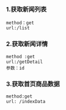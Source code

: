 ### 1.获取新闻列表 

```
method：get
url:/list
```

### 2.获取新闻详情

```
method :get 
url:/getDetail 
参数：id
```

### 3.获取首页商品数据

```
method:get 
url: /indexData
```

